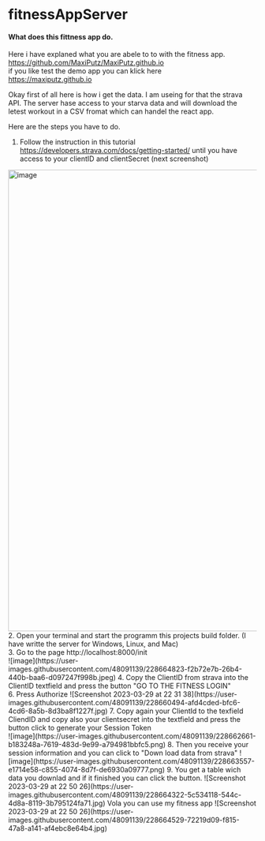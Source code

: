 # fitnessAppServer

#### What does this fittness app do.
Here i have explaned what you are abele to to with the fitness app. <br>
https://github.com/MaxiPutz/MaxiPutz.github.io <br>
if you like test the demo app you can klick here <br> 
https://maxiputz.github.io <br>

Okay first of all here is how i get the data. I am useing for that the strava API. The server hase access to your starva data and will download the letest workout in a CSV fromat which can handel the react app. <br>

Here are the steps you have to do. <br>
1. Follow the instruction in this tutorial https://developers.strava.com/docs/getting-started/ until you have access to your clientID and clientSecret (next screenshot) <br>
<img width="936" alt="image" src="https://user-images.githubusercontent.com/48091139/228658601-c5b478af-23bb-4f3b-9f9b-31d22b0b5a4e.png">
2. Open your terminal and start the programm this projects build folder. (I have writte the server for Windows, Linux, and Mac) <br>
3. Go to the page http://localhost:8000/init <br>
![image](https://user-images.githubusercontent.com/48091139/228664823-f2b72e7b-26b4-440b-baa6-d097247f998b.jpeg)
4. Copy the ClientID from strava into the ClientID textfield and press the button "GO TO THE FITNESS LOGIN"<br>
6. Press Authorize
![Screenshot 2023-03-29 at 22 31 38](https://user-images.githubusercontent.com/48091139/228660494-afd4cded-bfc6-4cd6-8a5b-8d3ba8f1227f.jpg)
7. Copy again your ClientId to the texfield CliendID and copy also your clientsecret into the textfield and press the button  click to generate your Session Token <br>
![image](https://user-images.githubusercontent.com/48091139/228662661-b183248a-7619-483d-9e99-a794981bbfc5.png)
8. Then you receive your session information and you can click to "Down load data from strava"
![image](https://user-images.githubusercontent.com/48091139/228663557-e1714e58-c855-4074-8d7f-de6930a09777.png)
9. You get a table wich data you downlad and if it finished you can click the button.
![Screenshot 2023-03-29 at 22 50 26](https://user-images.githubusercontent.com/48091139/228664322-5c534118-544c-4d8a-8119-3b795124fa71.jpg)
Vola you can use my fitness app
![Screenshot 2023-03-29 at 22 50 26](https://user-images.githubusercontent.com/48091139/228664529-72219d09-f815-47a8-a141-af4ebc8e64b4.jpg)



